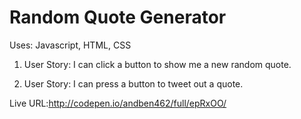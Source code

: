 # Random Quote Generator

Uses: Javascript, HTML, CSS


1. User Story: I can click a button to show me a new random quote.

2. User Story: I can press a button to tweet out a quote.


Live URL:http://codepen.io/andben462/full/epRxOO/
